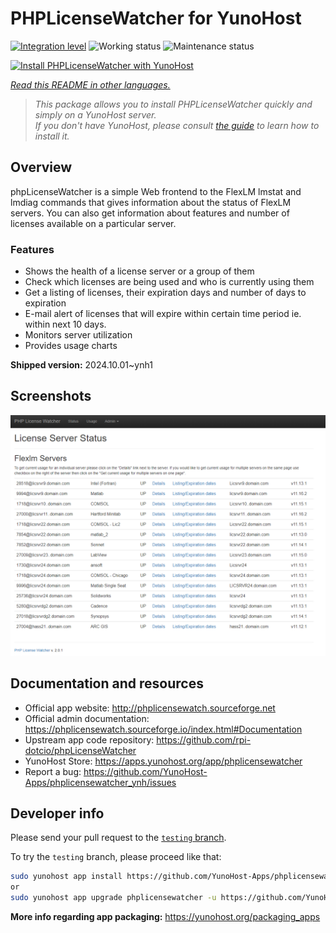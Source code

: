 <!--
N.B.: This README was automatically generated by <https://github.com/YunoHost/apps/tree/master/tools/readme_generator>
It shall NOT be edited by hand.
-->

# PHPLicenseWatcher for YunoHost

[![Integration level](https://apps.yunohost.org/badge/integration/phplicensewatcher)](https://ci-apps.yunohost.org/ci/apps/phplicensewatcher/)
![Working status](https://apps.yunohost.org/badge/state/phplicensewatcher)
![Maintenance status](https://apps.yunohost.org/badge/maintained/phplicensewatcher)

[![Install PHPLicenseWatcher with YunoHost](https://install-app.yunohost.org/install-with-yunohost.svg)](https://install-app.yunohost.org/?app=phplicensewatcher)

*[Read this README in other languages.](./ALL_README.md)*

> *This package allows you to install PHPLicenseWatcher quickly and simply on a YunoHost server.*  
> *If you don't have YunoHost, please consult [the guide](https://yunohost.org/install) to learn how to install it.*

## Overview

phpLicenseWatcher is a simple Web frontend to the FlexLM lmstat and lmdiag commands that gives information about the status of FlexLM servers. You can also get information about features and number of licenses available on a particular server.

### Features

- Shows the health of a license server or a group of them
- Check which licenses are being used and who is currently using them
- Get a listing of licenses, their expiration days and number of days to expiration
- E-mail alert of licenses that will expire within certain time period ie. within next 10 days.
- Monitors server utilization
- Provides usage charts


**Shipped version:** 2024.10.01~ynh1

## Screenshots

![Screenshot of PHPLicenseWatcher](./doc/screenshots/screenshot1.png)

## Documentation and resources

- Official app website: <http://phplicensewatch.sourceforge.net>
- Official admin documentation: <https://phplicensewatch.sourceforge.io/index.html#Documentation>
- Upstream app code repository: <https://github.com/rpi-dotcio/phpLicenseWatcher>
- YunoHost Store: <https://apps.yunohost.org/app/phplicensewatcher>
- Report a bug: <https://github.com/YunoHost-Apps/phplicensewatcher_ynh/issues>

## Developer info

Please send your pull request to the [`testing` branch](https://github.com/YunoHost-Apps/phplicensewatcher_ynh/tree/testing).

To try the `testing` branch, please proceed like that:

```bash
sudo yunohost app install https://github.com/YunoHost-Apps/phplicensewatcher_ynh/tree/testing --debug
or
sudo yunohost app upgrade phplicensewatcher -u https://github.com/YunoHost-Apps/phplicensewatcher_ynh/tree/testing --debug
```

**More info regarding app packaging:** <https://yunohost.org/packaging_apps>
